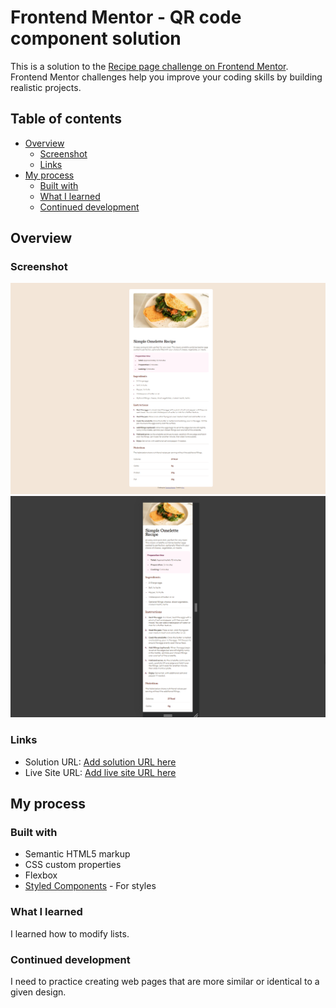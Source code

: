 # Frontend Mentor - QR code component solution

This is a solution to the [Recipe page challenge on Frontend Mentor](https://www.frontendmentor.io/challenges/recipe-page-KiTsR8QQKm). Frontend Mentor challenges help you improve your coding skills by building realistic projects. 

## Table of contents

- [Overview](#overview)
  - [Screenshot](#screenshot)
  - [Links](#links)
- [My process](#my-process)
  - [Built with](#built-with)
  - [What I learned](#what-i-learned)
  - [Continued development](#continued-development)

## Overview

### Screenshot

![](screenshot1.png)
![](screenshot2.png)

### Links

- Solution URL: [Add solution URL here](https://www.frontendmentor.io/solutions/qrcodecomponent-oxBgbZI-2A)
- Live Site URL: [Add live site URL here](https://nyynca.github.io/QR-code-component/)

## My process

### Built with

- Semantic HTML5 markup
- CSS custom properties
- Flexbox
- [Styled Components](https://styled-components.com/) - For styles

### What I learned

I learned how to modify lists.

### Continued development

I need to practice creating web pages that are more similar or identical to a given design.
